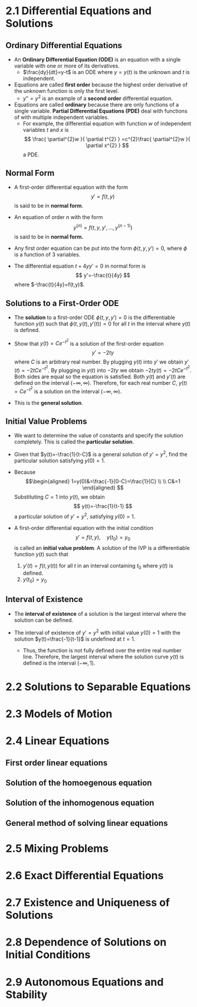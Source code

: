 # 2.1 Differential Equations and Solutions
## Ordinary Differential Equations
- An **Ordinary Differential Equation (ODE)** is an equation with a single variable with one or more of its derivatives.
	- $\frac{dy}{dt}=y-t$ is an ODE where $y=y(t)$ is the unknown and $t$ is independent.
- Equations are called **first order** because the highest order derivative of the unknown function is only the first level.
	- $y''=y^2$ is an example of a **second order** differential equation.
- Equations are called **ordinary** because there are only functions of a single variable. **Partial Differential Equations (PDE)** deal with functions of with multiple independent variables.
	- For example, the differential equation with function $w$ of independent variables $t$ and $x$ is $$
\frac{ \partial^{2}w }{ \partial t^{2} } =c^{2}\frac{ \partial^{2}w }{ \partial x^{2} }
$$ a PDE.

## Normal Form
- A first-order differential equation with the form $$
y'=f(t,y)
$$is said to be in **normal form**.
- An equation of order *n* with the form $$
y^{(n)}=f(t,y,y',\dots, y^{(n-1)})
	$$is said to be in **normal form.**
- Any first order equation can be put into the form $\phi(t,y,y')=0$, where $\phi$ is a function of 3 variables.

- The differential equation $t+4yy'=0$ in normal form is $$
y'=-\frac{t}{4y}
$$where $-\frac{t}{4y}=f(t,y)$.

## Solutions to a First-Order ODE
- The **solution** to a first-order ODE $\phi(t,y,y')=0$ is the differentiable function $y(t)$ such that $\phi(t,y(t),y'(t))=0$ for all $t$ in the interval where $y(t)$ is defined.

- Show that $y(t)=Ce^{-t^{2}}$ is a solution of the first-order equation $$
y'=-2ty
$$ where $C$ is an arbitrary real number. By plugging $y(t)$ into $y'$ we obtain $y'(t)=-2tCe^{-t^{2}}$. By plugging in $y(t)$ into $-2ty$ we obtain $-2ty(t)=-2tCe^{-t^{2}}.$ Both sides are equal so the equation is satisfied. Both $y(t)$ and $y'(t)$ are defined on the interval $(-\infty,\infty)$. Therefore, for each real number $C$, $y(t)=Ce^{-t^{2}}$ is a solution on the interval $(-\infty,\infty)$.
- This is the **general solution**.

## Initial Value Problems
- We want to determine the value of constants and specify the solution completely. This is called the **particular solution**.

- Given that $y(t)=-\frac{1}{t-C}$ is a general solution of $y'=y^2$, find the particular solution satisfying $y(0)=1$.
- Because $$\begin{aligned}
1=y(0)&=\frac{-1}{0-C}=\frac{1}{C} \\ \\
C&=1
\end{aligned}
$$Substituting $C=1$ into $y(t)$, we obtain $$
y(t)=-\frac{1}{t-1}
$$ a particular solution of $y'=y^{2}$, satisfying $y(0)=1$.

- A first-order differential equation with the initial condition $$y'=f(t,y),\quad y(t_{0})=y_{0}$$is called an **initial value problem**. A solution of the IVP is a differentiable function $y(t)$ such that
	1. $y'(t)=f(t,y(t))$ for all $t$ in an interval containing $t_{0}$ where $y(t)$ is defined.
	2. $y(t_{0}) = y_{0}$

## Interval of Existence
- The **interval of existence** of a solution is the largest interval where the solution can be defined.

- The interval of existence of $y'=y^{2}$ with initial value $y(0)=1$ with the solution $y(t)=\frac{-1}{t-1}$ is undefined at $t=1$.
	- Thus, the function is not fully defined over the entire real number line. Therefore, the largest interval where the solution curve $y(t)$ is defined is the interval $(-\infty,1)$.

# 2.2 Solutions to Separable Equations

# 2.3 Models of Motion

# 2.4 Linear Equations
## First order linear equations
## Solution of the homoegenous equation
## Solution of the inhomogenous equation
## General method of solving linear equations
# 2.5 Mixing Problems

# 2.6 Exact Differential Equations

# 2.7 Existence and Uniqueness of Solutions

# 2.8 Dependence of Solutions on Initial Conditions

# 2.9 Autonomous Equations and Stability
